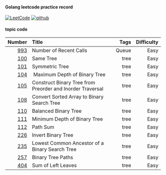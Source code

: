 #### Golang leetcode practice record
[![LeetCode](https://img.shields.io/badge/leetcode-60-brightgreen.svg)](https://leetcode-cn.com/liuke095/)
[![github](https://img.shields.io/badge/build-passing-brightgreen.svg)](https://github.com/kekeon/leetcode)
#### topic code

| Number | Title | Tags |Difficulty |
|---:|:---|---:|---:|
| [993](https://github.com/kekeon/leetcode/blob/master/queue/recent-counter.go)  | Number of Recent Calls   | Queue  | Easy |
| [100](https://github.com/kekeon/leetcode/blob/master/tree/preorder-traversal.go)  | Same Tree   | tree  | Easy |
| [101](https://github.com/kekeon/leetcode/blob/master/tree/is-symmetric.go)  | Symmetric Tree   | tree  | Easy |
| [104](https://github.com/kekeon/leetcode/blob/master/tree/max-depth.go)  |  Maximum Depth of Binary Tree    | tree  | Easy |
| [105](https://github.com/kekeon/leetcode/blob/master/tree/level-order-bottom.go)  |Construct Binary Tree from Preorder and Inorder Traversal      | tree  | Easy |
| [108](https://github.com/kekeon/leetcode/blob/master/tree/sorted-array-to-bst.go)  |Convert Sorted Array to Binary Search Tree      | tree  | Easy |
| [110](https://github.com/kekeon/leetcode/blob/master/tree/is-balanced.go)  |Balanced Binary Tree      | tree  | Easy |
| [111](https://github.com/kekeon/leetcode/blob/master/tree/min-depth.go)  |Minimum Depth of Binary Tree    | tree  | Easy |
| [112](https://github.com/kekeon/leetcode/blob/master/tree/has-path-sum.go)  |Path Sum      | tree  | Easy |
| [226](https://github.com/kekeon/leetcode/blob/master/tree/inver-tree.go)  |Invert Binary Tree | tree  | Easy |
| [235](https://github.com/kekeon/leetcode/blob/master/tree/lowest-common-ancestor.go)  |Lowest Common Ancestor of a Binary Search Tree| tree  | Easy |
| [257](https://github.com/kekeon/leetcode/blob/master/tree/binary-tree-paths.go)  | Binary Tree Paths| tree  | Easy |
| [404](https://github.com/kekeon/leetcode/blob/master/tree/sum-of-left-level.go)  | Sum of Left Leaves| tree  | Easy |


